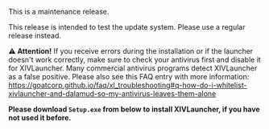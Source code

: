 ﻿This is a maintenance release.

This release is intended to test the update system. Please use a regular release instead.

**:warning: Attention!**
If you receive errors during the installation or if the launcher doesn't work correctly, make sure to check your antivirus first and disable it for XIVLauncher. Many commercial antivirus programs detect XIVLauncher as a false positive. Please also see this FAQ entry with more information: https://goatcorp.github.io/faq/xl_troubleshooting#q-how-do-i-whitelist-xivlauncher-and-dalamud-so-my-antivirus-leaves-them-alone

**Please download ``Setup.exe`` from below to install XIVLauncher, if you have not used it before.**
